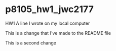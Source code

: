 # p8105_hw1_jwc2177
HW1
A line I wrote on my local computer  

This is a change that I've made to the README file

This is a second change